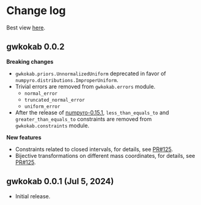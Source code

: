 # Change log

Best view [here](https://gwkokab.readthedocs.io/en/latest/changelog.html).

## gwkokab 0.0.2

**Breaking changes**

* `gwkokab.priors.UnnormalizedUniform` deprecated in favor of `numpyro.distributions.ImproperUniform`.
* Trivial errors are removed from `gwkokab.errors` module.
  * `normal_error`
  * `truncated_normal_error`
  * `uniform_error`
* After the release of [numpyro-0.15.1](https://github.com/pyro-ppl/numpyro/releases/tag/0.15.1), `less_than_equals_to` and `greater_than_equals_to` constraints are removed from `gwkokab.constraints` module.

**New features**

* Constraints related to closed intervals, for details, see [PR#125](https://github.com/gwkokab/gwkokab/pull/125).
* Bijective transformations on different mass coordinates, for details, see [PR#125](https://github.com/gwkokab/gwkokab/pull/125).

## gwkokab 0.0.1 (Jul 5, 2024)

* Initial release.
